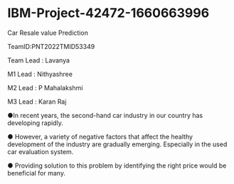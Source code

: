 # IBM-Project-42472-1660663996
Car Resale value Prediction

TeamID:PNT2022TMID53349

Team Lead : Lavanya

M1 Lead : Nithyashree

M2 Lead : P Mahalakshmi

M3 Lead : Karan Raj

●In recent years, the second-hand car industry in our country has developing rapidly.

● However, a variety of negative factors that affect the healthy development of the industry are gradually emerging. Especially in the used car evaluation system.

● Providing solution to this problem by identifying the right price would be beneficial for many.
